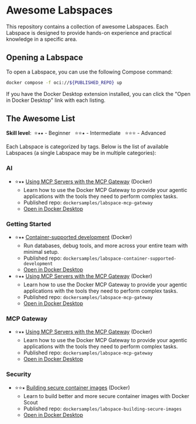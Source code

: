 <!--- This file is generated by the script at generator/index.js. Do not edit directly. -->

# Awesome Labspaces

This repository contains a collection of awesome Labspaces. Each Labspace is designed to provide hands-on experience and practical knowledge in a specific area.

## Opening a Labspace

To open a Labspace, you can use the following Compose command:

```bash
docker compose -f oci://${PUBLISHED_REPO} up
```

If you have the Docker Desktop extension installed, you can click the "Open in Docker Desktop" link with each listing.

## The Awesome List

**Skill level**: &nbsp;⭐⭑⭑ - Beginner &nbsp; ⭐⭐⭑ - Intermediate &nbsp; ⭐⭐⭐ - Advanced

Each Labspace is categorized by tags. Below is the list of available Labspaces (a single Labspace may be in multiple categories):

### **AI**

- ⭐⭑⭑ [Using MCP Servers with the MCP Gateway](https://github.com/dockersamples/labspace-mcp-gateway) (Docker)
    - Learn how to use the Docker MCP Gateway to provide your agentic applications with the tools they need to perform complex tasks.
    - Published repo: `dockersamples/labspace-mcp-gateway`
    - [Open in Docker Desktop](http://open.docker.com/dashboard/extension-tab?extensionId=dockersamples%2Flabspace-extension&location=dockersamples%252Flabspace-mcp-gateway&title=Using%2520MCP%2520Servers%2520with%2520the%2520MCP%2520Gateway)

### **Getting Started**

- ⭐⭑⭑ [Container-supported development](https://github.com/dockersamples/labspace-container-supported-development) (Docker)
    - Run databases, debug tools, and more across your entire team with minimal setup.
    - Published repo: `dockersamples/labspace-container-supported-development`
    - [Open in Docker Desktop](http://open.docker.com/dashboard/extension-tab?extensionId=dockersamples%2Flabspace-extension&location=dockersamples%252Flabspace-container-supported-development&title=Container-supported%2520development)
- ⭐⭑⭑ [Using MCP Servers with the MCP Gateway](https://github.com/dockersamples/labspace-mcp-gateway) (Docker)
    - Learn how to use the Docker MCP Gateway to provide your agentic applications with the tools they need to perform complex tasks.
    - Published repo: `dockersamples/labspace-mcp-gateway`
    - [Open in Docker Desktop](http://open.docker.com/dashboard/extension-tab?extensionId=dockersamples%2Flabspace-extension&location=dockersamples%252Flabspace-mcp-gateway&title=Using%2520MCP%2520Servers%2520with%2520the%2520MCP%2520Gateway)

### **MCP Gateway**

- ⭐⭑⭑ [Using MCP Servers with the MCP Gateway](https://github.com/dockersamples/labspace-mcp-gateway) (Docker)
    - Learn how to use the Docker MCP Gateway to provide your agentic applications with the tools they need to perform complex tasks.
    - Published repo: `dockersamples/labspace-mcp-gateway`
    - [Open in Docker Desktop](http://open.docker.com/dashboard/extension-tab?extensionId=dockersamples%2Flabspace-extension&location=dockersamples%252Flabspace-mcp-gateway&title=Using%2520MCP%2520Servers%2520with%2520the%2520MCP%2520Gateway)

### **Security**

- ⭐⭐⭑ [Building secure container images](https://github.com/dockersamples/labspace-building-secure-images) (Docker)
    - Learn to build better and more secure container images with Docker Scout
    - Published repo: `dockersamples/labspace-building-secure-images`
    - [Open in Docker Desktop](http://open.docker.com/dashboard/extension-tab?extensionId=dockersamples%2Flabspace-extension&location=dockersamples%252Flabspace-building-secure-images&title=Building%2520secure%2520container%2520images)

